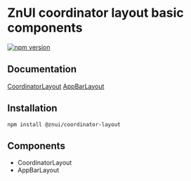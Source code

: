 # ZnUI coordinator layout basic components
[![npm version](https://badge.fury.io/js/@znui%2Fcoordinator-layout.svg)](https://badge.fury.io/js/@znui%2Fcoordinator-layout)

## Documentation
[CoordinatorLayout](https://ui.zation.ru/#/components/CoordinatorLayout)
[AppBarLayout](https://ui.zation.ru/#/components/AppBarLayout)

## Installation

```
npm install @znui/coordinator-layout
```

## Components
- CoordinatorLayout
- AppBarLayout